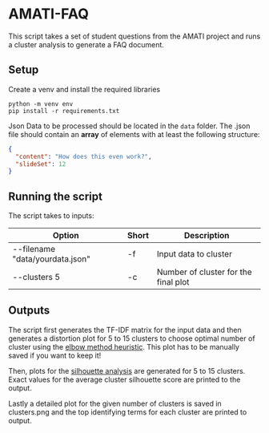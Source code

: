 # AMATI-FAQ

This script takes a set of student questions from the AMATI project and runs a cluster analysis to generate a FAQ document.

## Setup

Create a venv and install the required libraries

```
python -m venv env
pip install -r requirements.txt
```

Json Data to be processed should be located in the `data` folder. The .json file should contain an **array** of elements with at least the following structure:

```json
{
  "content": "How does this even work?",
  "slideSet": 12
}
```
## Running the script

The script takes to inputs: 

| Option | Short | Description |
| ------ | ----- | ----------- |
| --filename "data/yourdata.json" | -f | Input data to cluster |
| --clusters 5 | -c | Number of cluster for the final plot |

## Outputs

The script first generates the TF-IDF matrix for the input data and then generates a distortion plot for 5 to 15 clusters to choose optimal number of cluster using the [elbow method heuristic](https://en.wikipedia.org/wiki/Determining_the_number_of_clusters_in_a_data_set).
This plot has to be manually saved if you want to keep it!

Then, plots for the [silhouette analysis](https://en.wikipedia.org/wiki/Determining_the_number_of_clusters_in_a_data_set#The_silhouette_method) are generated for 5 to 15 clusters.
Exact values for the average cluster silhouette score are printed to the output.

Lastly a detailed plot for the given number of clusters is saved in clusters.png and the top identifying terms for each cluster are printed to output.
